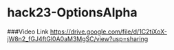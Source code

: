 # hack23-OptionsAlpha

###Video Link 
https://drive.google.com/file/d/1C2tiXoX-jW8n2_fGJ4ftGl0A0aM3MgSC/view?usp=sharing
